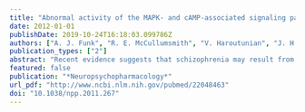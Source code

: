```yaml
---
title: "Abnormal activity of the MAPK- and cAMP-associated signaling pathways in frontal cortical areas in postmortem brain in schizophrenia"
date: 2012-01-01
publishDate: 2019-10-24T16:18:03.099786Z
authors: ["A. J. Funk", "R. E. McCullumsmith", "V. Haroutunian", "J. H. Meador-Woodruff"]
publication_types: ["2"]
abstract: "Recent evidence suggests that schizophrenia may result from alterations of integration of signaling mediated by multiple neurotransmitter systems. Abnormalities of associated intracellular signaling pathways may contribute to the pathophysiology of schizophrenia. Proteins and phospho-proteins comprising mitogen activated protein kinase (MAPK) and 3'-5'-cyclic adenosine monophosphate (cAMP)-associated signaling pathways may be abnormally expressed in the anterior cingulate (ACC) and dorsolateral prefrontal cortex (DLPFC) in schizophrenia. Using western blot analysis we examined proteins of the MAPK- and cAMP-associated pathways in these two brain regions. Postmortem samples were used from a well-characterized collection of elderly patients with schizophrenia (ACC=36, DLPFC=35) and a comparison (ACC=33, DLPFC=31) group. Near-infrared intensity of IR-dye labeled secondary antisera bound to targeted proteins of the MAPK- and cAMP-associated signaling pathways was measured using LiCor Odyssey imaging system. We found decreased expression of Rap2, JNK1, JNK2, PSD-95, and decreased phosphorylation of JNK1/2 at T183/Y185 and PSD-95 at S295 in the ACC in schizophrenia. In the DLPFC, we found increased expression of Rack1, Fyn, Cdk5, and increased phosphorylation of PSD-95 at S295 and NR2B at Y1336. MAPK- and cAMP-associated molecules constitute ubiquitous intracellular signaling pathways that integrate extracellular stimuli, modify receptor expression and function, and regulate cell survival and neuroplasticity. These data suggest abnormal activity of the MAPK- and cAMP-associated pathways in frontal cortical areas in schizophrenia. These alterations may underlie the hypothesized hypoglutamatergic function in this illness. Together with previous findings, these data suggest that abnormalities of intracellular signaling pathways may contribute to the pathophysiology of schizophrenia."
featured: false
publication: "*Neuropsychopharmacology*"
url_pdf: "http://www.ncbi.nlm.nih.gov/pubmed/22048463"
doi: "10.1038/npp.2011.267"
---
```


